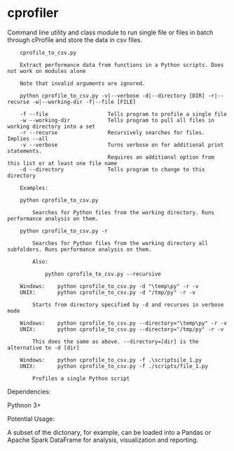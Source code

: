 # cprofiler
Command line utility and class module to run single file or files in batch through cProfile and store the data in csv files.

        cprofile_to_csv.py

        Extract performance data from functions in a Python scripts. Does not work on modules alone

        Note that invalid arguments are ignored.

        python cprofile_to_csv.py -v|--verbose -d|--directory [DIR] -r|--recurse -w|--working-dir -f|--file [FILE]

        -f --file                   Tells program to profile a single file
        -w --working-dir            Tells program to pull all files in working directory into a set
        -r --recurse                Recursively searches for files. Implies --all
        -v --verbose                Turns verbose on for additional print statements.
                                    Requires an additional option from this list or at least one file name
        -d --directory              Tells program to change to this directory

        Examples:

        python cprofile_to_csv.py

            Searches for Python files from the working directory. Runs performance analysis on them.

        python cprofile_to_csv.py -r

            Searches for Python files from the working directory all subfolders. Runs performance analysis on them.

            Also:

                python cprofile_to_csv.py --recursive

        Windows:    python cprofile_to_csv.py -d "\temp\py" -r -v
        UNIX:       python cprofile_to_csv.py -d "/tmp/py" -r -v

            Starts from directory specified by -d and recurses in verbose mode

        Windows:    python cprofile_to_csv.py --directory="\temp\py" -r -v
        UNIX:       python cprofile_to_csv.py --directory="/tmp/py" -r -v

            This does the same as above. --directory=[dir] is the alternative to -d [dir]

        Windows:    python cprofile_to_csv.py -f .\scriptsile_1.py
        UNIX:       python cprofile_to_csv.py -f ./scripts/file_1.py

            Profiles a single Python script

Dependencies:

Pythnon 3+

Potential Usage:

A subset of the dictonary, for example, can be loaded into a Pandas or Apache Spark DataFrame for analysis, visualization and reporting.
